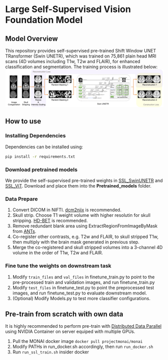 # Large Self-Supervised Vision Foundation Model
## Model Overview
This repository provides self-supervised pre-trained Shift Window UNET TRansformer (Swin UNETR), which was trained on 75,861 plain head MRI scans (4D volumes including T1w, T2w and FLAIR), for enhanced classification and segmentation. The training process is illustrated below:
![workflow](workflow.jpg)

## How to use

### Installing Dependencies
Dependencies can be installed using:
``` bash
pip install -r requirements.txt
```

### Download pretrained models
We provide the self-supervised pre-trained weights in [SSL_SwinUNETR](https://drive.google.com/file/d/1x1VI-0AoMqQZYVcbNoTQxe5ac-t3Ia5R/view?usp=drive_link) and [SSL_ViT](https://drive.google.com/file/d/1ttHL3IeZwuhjLPKS6SeLYjRQW-p6dD1U/view?usp=drive_link). Download and place them into the **Pretrained_models** folder.

### Data Prepare
1. Convert DICOM in NIFTI. [dcm2niix](https://github.com/rordenlab/dcm2niix) is recommended.
2. Skull strip. Choose T1 weight volume with higher resolutin for skull stripping. [HD-BET](https://github.com/MIC-DKFZ/HD-BET) is recommended. 
3. Remove redundant blank area using ExtractRegionFromImageByMask from [ANTs](https://github.com/ANTsX/ANTs).
4. Co-register other contrasts, e.g. T2w and FLAIR, to skull stripped T1w, then multiply with the brain mask generated in previous step.
5. Merge the co-registered and skull stripped volumes into a 3-channel 4D volume in the order of T1w, T2w and FLAIR.

### Fine tune the weights on downstream task
1. Modify ```train_files``` and ```val_files``` in finetune_train.py to point to the pre-processed train and validation images, and run finetune_train.py
2. Modify ```test_files``` in finetune_test.py to point the preprocessed test images, and run finetune_test.py to evaluate downstream model.
3. (Optional) Modify Models.py to test more classifier configurations.

## Pre-train from scratch with own data
It is highly recommended to perform pre-train with [Distributed Data Parallel](https://pytorch.org/docs/stable/notes/ddp.html) using NVIDIA Container on server equiped with multiple GPUs.
1. Pull the MONAI docker image
`docker pull projectmonai/monai`
2. Modify PATHs in run_docker.sh accordingly, then run ```run_docker.sh```
3. Run ```run_ssl_train.sh``` insider docker

